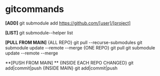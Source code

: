 # gitcommands

**[ADD]**
git submodule add https://github.com/[user]/[project]

**[LIST]**
git submodule--helper list

**[PULL FROM MAIN]**
{ALL REPO}
git pull --recurse-submodules 
git submodule update --remote --merge
{ONE REPO}
git pull
git submodule update --remote --merge

**[PUSH FROM MAIN]
**	{INSIDE EACH REPO CHANGED}
git add|commit|push
{INSIDE MAIN}
git add|commit|push